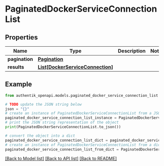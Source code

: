 # PaginatedDockerServiceConnectionList


## Properties

Name | Type | Description | Notes
------------ | ------------- | ------------- | -------------
**pagination** | [**Pagination**](Pagination.md) |  | 
**results** | [**List[DockerServiceConnection]**](DockerServiceConnection.md) |  | 

## Example

```python
from authentik_openapi.models.paginated_docker_service_connection_list import PaginatedDockerServiceConnectionList

# TODO update the JSON string below
json = "{}"
# create an instance of PaginatedDockerServiceConnectionList from a JSON string
paginated_docker_service_connection_list_instance = PaginatedDockerServiceConnectionList.from_json(json)
# print the JSON string representation of the object
print(PaginatedDockerServiceConnectionList.to_json())

# convert the object into a dict
paginated_docker_service_connection_list_dict = paginated_docker_service_connection_list_instance.to_dict()
# create an instance of PaginatedDockerServiceConnectionList from a dict
paginated_docker_service_connection_list_from_dict = PaginatedDockerServiceConnectionList.from_dict(paginated_docker_service_connection_list_dict)
```
[[Back to Model list]](../README.md#documentation-for-models) [[Back to API list]](../README.md#documentation-for-api-endpoints) [[Back to README]](../README.md)


